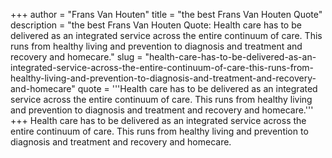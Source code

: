 +++
author = "Frans Van Houten"
title = "the best Frans Van Houten Quote"
description = "the best Frans Van Houten Quote: Health care has to be delivered as an integrated service across the entire continuum of care. This runs from healthy living and prevention to diagnosis and treatment and recovery and homecare."
slug = "health-care-has-to-be-delivered-as-an-integrated-service-across-the-entire-continuum-of-care-this-runs-from-healthy-living-and-prevention-to-diagnosis-and-treatment-and-recovery-and-homecare"
quote = '''Health care has to be delivered as an integrated service across the entire continuum of care. This runs from healthy living and prevention to diagnosis and treatment and recovery and homecare.'''
+++
Health care has to be delivered as an integrated service across the entire continuum of care. This runs from healthy living and prevention to diagnosis and treatment and recovery and homecare.
